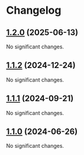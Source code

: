 # Changelog

<!-- changelogging: start -->

## [1.2.0](https://github.com/GDPSApp/xor-cipher-core/tree/v1.2.0) (2025-06-13)

No significant changes.

## [1.1.2](https://github.com/GDPSApp/xor-cipher-core/tree/v1.1.2) (2024-12-24)

No significant changes.

## [1.1.1](https://github.com/GDPSApp/xor-cipher-core/tree/v1.1.1) (2024-09-21)

No significant changes.

## [1.1.0](https://github.com/GDPSApp/xor-cipher-core/tree/v1.1.0) (2024-06-26)

No significant changes.
